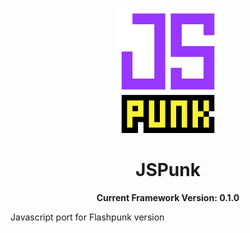 <p align="center">
	<img height="200px" src="logo.gif"/>
</p>

<h1 align="center">
	JSPunk
</h1>

<p align="center">
  <b>Current Framework Version: 0.1.0</b>
</p>

Javascript port for Flashpunk version
